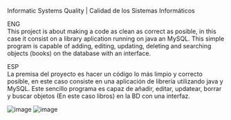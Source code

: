 Informatic Systems Quality | Calidad de los Sistemas Informáticos

ENG  
This project is about making a code as clean as correct as posible, in this case it consist on a library aplication running on java an MySQL.
This simple program is capable of adding, editing, updating, deleting and searching objects (books) on the database with an interface.

ESP  
La premisa del proyecto es hacer un código lo más limpio y correcto posible, en este caso consiste en una aplicación de librería utilizando java y MySQL.
Este sencillo programa es capaz de añadir, editar, updatear, borrar y buscar objetos (En este caso libros) en la BD con una interfaz.

![image](https://user-images.githubusercontent.com/48330837/155186301-eb414311-50e7-4315-a670-ff8ac6b99cba.png)
![image](https://user-images.githubusercontent.com/48330837/155186422-d6721aee-4c18-4c13-b871-c67d04946595.png)
